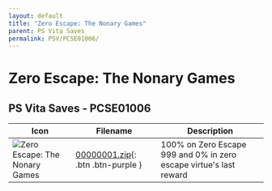 ```yaml
---
layout: default
title: "Zero Escape: The Nonary Games"
parent: PS Vita Saves
permalink: PSV/PCSE01006/
---
```

# Zero Escape: The Nonary Games

## PS Vita Saves - PCSE01006

| Icon | Filename | Description |
|------|----------|-------------|
| ![Zero Escape: The Nonary Games](https://github.com/bucanero/apollo-vita/raw/main/sce_sys/icon0.png) | [00000001.zip](00000001.zip){: .btn .btn-purple } | 100% on Zero Escape 999 and 0% in zero escape virtue&#39;s last reward  |
